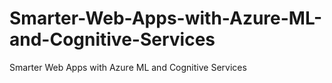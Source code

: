 # Smarter-Web-Apps-with-Azure-ML-and-Cognitive-Services
Smarter Web Apps with Azure ML and Cognitive Services
